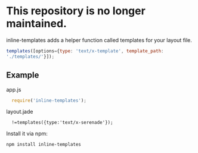 # This repository is no longer maintained.
inline-templates adds a helper function called templates for your layout
file.

``` javascript
templates([options={type: 'text/x-template', template_path:
'./templates/'}]);
```

## Example

app.js
``` javascript
  require('inline-templates');
```

layout.jade
``` slim
  !=templates({type:'text/x-serenade'});
```

Install it via npm:

```
npm install inline-templates
```

